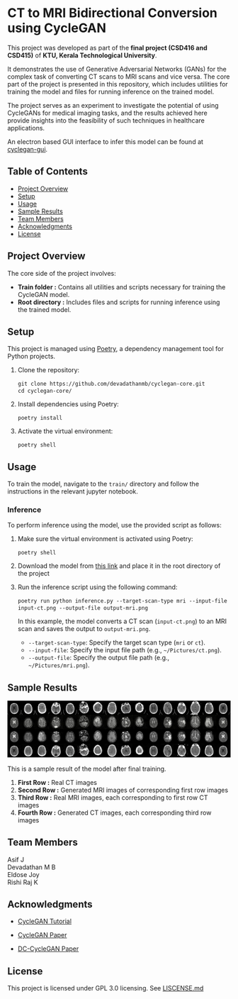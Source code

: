 # CT to MRI Bidirectional Conversion using CycleGAN

This project was developed as part of the **final project (CSD416 and CSD415)** of **KTU, Kerala Technological University**.

It demonstrates the use of Generative Adversarial Networks (GANs) for the complex task of converting CT scans to MRI scans and vice versa. The core part of the project is presented in this repository, which includes utilities for training the model and files for running inference on the trained model.

The project serves as an experiment to investigate the potential of using CycleGANs for medical imaging tasks, and the results achieved here provide insights into the feasibility of such techniques in healthcare applications.

An electron based GUI interface to infer this model can be found at [cyclegan-gui](https://github.com/devadathanmb/cyclegan-gui).

## Table of Contents

- [Project Overview](#project-overview)
- [Setup](#setup)
- [Usage](#usage)
- [Sample Results](#sample-results)
- [Team Members](#team-members)
- [Acknowledgments](#acknowledgments)
- [License](#license)

## Project Overview

The core side of the project involves:

- **Train folder :** Contains all utilities and scripts necessary for training the CycleGAN model.
- **Root directory :** Includes files and scripts for running inference using the trained model.

## Setup

This project is managed using [Poetry](https://python-poetry.org/), a dependency management tool for Python projects.

1. Clone the repository:

   ```shell
   git clone https://github.com/devadathanmb/cyclegan-core.git
   cd cyclegan-core/
   ```

2. Install dependencies using Poetry:

   ```shell
   poetry install
   ```

3. Activate the virtual environment:

   ```shell
   poetry shell
   ```

## Usage

To train the model, navigate to the `train/` directory and follow the instructions in the relevant jupyter notebook.

### Inference

To perform inference using the model, use the provided script as follows:

1. Make sure the virtual environment is activated using Poetry:

   ```shell
   poetry shell
   ```

2. Download the model from [this link](https://drive.google.com/file/d/1EJRA8V4mjjwKFvBwC9H-92e4Wea5sD-H/view?usp=sharing) and place it in the root directory of the project

3. Run the inference script using the following command:

   ```shell
   poetry run python inference.py --target-scan-type mri --input-file input-ct.png --output-file output-mri.png
   ```

   In this example, the model converts a CT scan (`input-ct.png`) to an MRI scan and saves the output to `output-mri.png`.

   - `--target-scan-type`: Specify the target scan type (`mri` or `ct`).
   - `--input-file`: Specify the input file path (e.g., `~/Pictures/ct.png`).
   - `--output-file`: Specify the output file path (e.g., `~/Pictures/mri.png`).

## Sample Results

![Sample result](./assets/sample-output.jpg)

This is a sample result of the model after final training.

1. **First Row :** Real CT images
2. **Second Row :** Generated MRI images of corresponding first row images
3. **Third Row :** Real MRI images, each corresponding to first row CT images
4. **Fourth Row :** Generated CT images, each corresponding third row images

## Team Members

Asif J  
Devadathan M B  
Eldose Joy  
Rishi Raj K

## Acknowledgments

- [CycleGAN Tutorial](https://youtu.be/yeqWzw19V04)

- [CycleGAN Paper](https://arxiv.org/abs/1703.10593)

- [DC-CycleGAN Paper](https://arxiv.org/abs/2211.01293)

## License

This project is licensed under GPL 3.0 licensing. See [LISCENSE.md](./LISCENSE.md)
